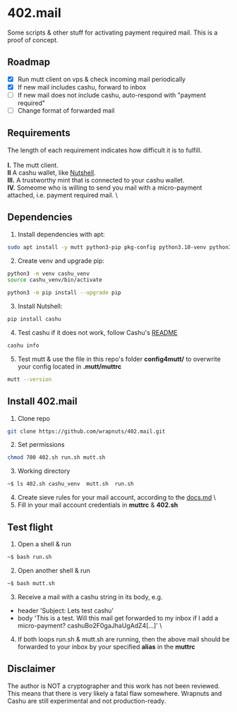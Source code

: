 # 402.mail
Some scripts & other stuff for activating payment required mail. This is a proof of concept. 

## Roadmap
- [x] Run mutt client on vps & check incoming mail periodically 
- [x] If new mail includes cashu, forward to inbox
- [ ] If new mail does not include cashu, auto-respond with "payment required"
- [ ] Change format of forwarded mail

## Requirements 
The length of each requirement indicates how difficult it is to fulfill. \
\
**I.** The mutt client. \
**II** A cashu wallet, like [Nutshell](https://github.com/cashubtc/nutshell?tab=readme-ov-file). \
**III.** A trustworthy mint that is connected to your cashu wallet. \
**IV.** Someome who is willing to send you mail with a micro-payment attached, i.e. payment required mail. \ 

## Dependencies 
1. Install dependencies with apt:

```bash
sudo apt install -y mutt python3-pip pkg-config python3.10-venv python3-qrcode
```
2. Create venv and upgrade pip:

```bash
python3 -m venv cashu_venv
source cashu_venv/bin/activate
```
```bash
python3 -m pip install --upgrade pip
```
3. Install Nutshell:

```bash
pip install cashu
```
4. Test cashu if it does not work, follow Cashu's [README](https://github.com/cashubtc/nutshell?tab=readme-ov-file)

```bash
cashu info
```
5. Test mutt & use the file in this repo's folder **config4mutt/** to overwrite your config located in **.mutt/muttrc**

```bash
mutt --version
```

## Install 402.mail

1. Clone repo

```bash
git clone https://github.com/wrapnuts/402.mail.git
```
2. Set permissions

```bash
chmod 700 402.sh run.sh mutt.sh
```
3. Working directory

```bash
~$ ls 402.sh cashu_venv  mutt.sh  run.sh
```
4. Create sieve rules for your mail account, according to the [docs.md](https://github.com/wrapnuts/402.mail/tree/main/docs/DOCS.md) \
5. Fill in your mail account credentials in **muttrc** & **402.sh** 
   
## Test flight

1. Open a shell & run
```bash
~$ bash run.sh
```
2. Open another shell & run
```bash
~$ bash mutt.sh
```
3. Receive a mail with a cashu string in its body, e.g.
+ header 'Subject: Lets test cashu'
+ body 'This is a test. Will this mail get forwarded to my inbox if I add a micro-payment? cashuBo2F0gaJhaUgAdZ4[...]'
\  
4. If both loops run.sh & mutt.sh are running, then the above mail should be forwarded to your inbox by your specified **alias** in the **muttrc**

## Disclaimer
The author is NOT a cryptographer and this work has not been reviewed. This means that there is very likely a fatal flaw somewhere. Wrapnuts and Cashu are still experimental and not production-ready.
